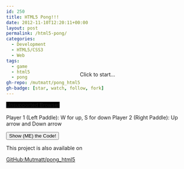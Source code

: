 ```yaml
---
id: 250
title: HTML5 Pong!!!
date: 2012-11-10T12:20:11+00:00
layout: post
permalink: /html5-pong/
categories:
  - Development
  - HTML5/CSS3
  - Web
tags:
  - game
  - html5
  - pong
gh-repo: /mutmatt/pong_html5
gh-badge: [star, watch, follow, fork]
---
```


<script src="//cdn.rawgit.com/Mutmatt/Pew-Pew/deprecated/js/jquery.min.js"></script>
<script src="//cdn.rawgit.com/Mutmatt/pong_html5/master/pong.js"></script>

<div id="wrapper0">
  <canvas id="pong" width="505" height="225" style="background: black;" tabindex='2'>Unsupported Browser</canvas> 
  
  <div id="clickMe1" class="out" style="position: relative; top: -100px; left: 200px;">
    <div>
      Click to start&#8230;
    </div>
  </div>
</div> Player 1 (Left Paddle): W for up, S for down Player 2 (Right Paddle): Up arrow and Down arrow 

<p class="code">
  <input id="showMe0" type="submit" value="Show (ME) the Code!" />
</p>

<div id="accordion0">
</div> This project is also available on 

<a href="https://github.com/Mutmatt/pong_html5" rel="external" title="Pong HTML5">GitHub:Mutmatt/pong_html5</a>